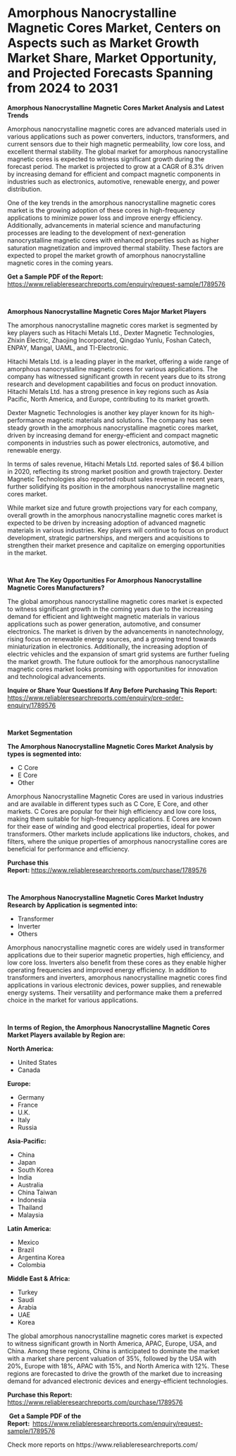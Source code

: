 <p><h1>Amorphous Nanocrystalline Magnetic Cores Market, Centers on Aspects such as Market Growth Market Share, Market Opportunity, and Projected Forecasts Spanning from 2024 to 2031</h1></p><p><strong>Amorphous Nanocrystalline Magnetic Cores Market Analysis and Latest Trends</strong></p>
<p><p>Amorphous nanocrystalline magnetic cores are advanced materials used in various applications such as power converters, inductors, transformers, and current sensors due to their high magnetic permeability, low core loss, and excellent thermal stability. The global market for amorphous nanocrystalline magnetic cores is expected to witness significant growth during the forecast period. The market is projected to grow at a CAGR of 8.3% driven by increasing demand for efficient and compact magnetic components in industries such as electronics, automotive, renewable energy, and power distribution.</p><p>One of the key trends in the amorphous nanocrystalline magnetic cores market is the growing adoption of these cores in high-frequency applications to minimize power loss and improve energy efficiency. Additionally, advancements in material science and manufacturing processes are leading to the development of next-generation nanocrystalline magnetic cores with enhanced properties such as higher saturation magnetization and improved thermal stability. These factors are expected to propel the market growth of amorphous nanocrystalline magnetic cores in the coming years.</p></p>
<p><strong>Get a Sample PDF of the Report:&nbsp;</strong> <a href="https://www.reliableresearchreports.com/enquiry/request-sample/1789576">https://www.reliableresearchreports.com/enquiry/request-sample/1789576</a></p>
<p>&nbsp;</p>
<p><strong>Amorphous Nanocrystalline Magnetic Cores Major Market Players</strong></p>
<p><p>The amorphous nanocrystalline magnetic cores market is segmented by key players such as Hitachi Metals Ltd., Dexter Magnetic Technologies, Zhixin Electric, Zhaojing Incorporated, Qingdao Yunlu, Foshan Catech, ENPAY, Mangal, UAML, and TI-Electronic. </p><p>Hitachi Metals Ltd. is a leading player in the market, offering a wide range of amorphous nanocrystalline magnetic cores for various applications. The company has witnessed significant growth in recent years due to its strong research and development capabilities and focus on product innovation. Hitachi Metals Ltd. has a strong presence in key regions such as Asia Pacific, North America, and Europe, contributing to its market growth.</p><p>Dexter Magnetic Technologies is another key player known for its high-performance magnetic materials and solutions. The company has seen steady growth in the amorphous nanocrystalline magnetic cores market, driven by increasing demand for energy-efficient and compact magnetic components in industries such as power electronics, automotive, and renewable energy.</p><p>In terms of sales revenue, Hitachi Metals Ltd. reported sales of $6.4 billion in 2020, reflecting its strong market position and growth trajectory. Dexter Magnetic Technologies also reported robust sales revenue in recent years, further solidifying its position in the amorphous nanocrystalline magnetic cores market.</p><p>While market size and future growth projections vary for each company, overall growth in the amorphous nanocrystalline magnetic cores market is expected to be driven by increasing adoption of advanced magnetic materials in various industries. Key players will continue to focus on product development, strategic partnerships, and mergers and acquisitions to strengthen their market presence and capitalize on emerging opportunities in the market.</p></p>
<p>&nbsp;</p>
<p><strong>What Are The Key Opportunities For Amorphous Nanocrystalline Magnetic Cores Manufacturers?</strong></p>
<p><p>The global amorphous nanocrystalline magnetic cores market is expected to witness significant growth in the coming years due to the increasing demand for efficient and lightweight magnetic materials in various applications such as power generation, automotive, and consumer electronics. The market is driven by the advancements in nanotechnology, rising focus on renewable energy sources, and a growing trend towards miniaturization in electronics. Additionally, the increasing adoption of electric vehicles and the expansion of smart grid systems are further fueling the market growth. The future outlook for the amorphous nanocrystalline magnetic cores market looks promising with opportunities for innovation and technological advancements.</p></p>
<p><strong>Inquire or Share Your Questions If Any Before Purchasing This Report:</strong> <a href="https://www.reliableresearchreports.com/enquiry/pre-order-enquiry/1789576">https://www.reliableresearchreports.com/enquiry/pre-order-enquiry/1789576</a></p>
<p>&nbsp;</p>
<p><strong>Market Segmentation</strong></p>
<p><strong>The Amorphous Nanocrystalline Magnetic Cores Market Analysis by types is segmented into:</strong></p>
<p><ul><li>C Core</li><li>E Core</li><li>Other</li></ul></p>
<p><p>Amorphous Nanocrystalline Magnetic Cores are used in various industries and are available in different types such as C Core, E Core, and other markets. C Cores are popular for their high efficiency and low core loss, making them suitable for high-frequency applications. E Cores are known for their ease of winding and good electrical properties, ideal for power transformers. Other markets include applications like inductors, chokes, and filters, where the unique properties of amorphous nanocrystalline cores are beneficial for performance and efficiency.</p></p>
<p><strong>Purchase this Report:&nbsp;</strong><a href="https://www.reliableresearchreports.com/purchase/1789576">https://www.reliableresearchreports.com/purchase/1789576</a></p>
<p>&nbsp;</p>
<p><strong>The Amorphous Nanocrystalline Magnetic Cores Market Industry Research by Application is segmented into:</strong></p>
<p><ul><li>Transformer</li><li>Inverter</li><li>Others</li></ul></p>
<p><p>Amorphous nanocrystalline magnetic cores are widely used in transformer applications due to their superior magnetic properties, high efficiency, and low core loss. Inverters also benefit from these cores as they enable higher operating frequencies and improved energy efficiency. In addition to transformers and inverters, amorphous nanocrystalline magnetic cores find applications in various electronic devices, power supplies, and renewable energy systems. Their versatility and performance make them a preferred choice in the market for various applications.</p></p>
<p>&nbsp;</p>
<p><strong>In terms of Region, the Amorphous Nanocrystalline Magnetic Cores Market Players available by Region are:</strong></p>
<p>
    <p> <strong> North America: </strong>
        <ul>
            <li>United States</li>
            <li>Canada</li>
        </ul>
        </p> 
    <p> <strong> Europe: </strong>
        <ul>
            <li>Germany</li>
            <li>France</li>
            <li>U.K.</li>
            <li>Italy</li>
            <li>Russia</li>
        </ul>
        </p> 
    <p> <strong> Asia-Pacific: </strong>
        <ul>
            <li>China</li>
            <li>Japan</li>
            <li>South Korea</li>
            <li>India</li>
            <li>Australia</li>
            <li>China Taiwan</li>
            <li>Indonesia</li>
            <li>Thailand</li>
            <li>Malaysia</li>
        </ul>
        </p> 
    <p> <strong> Latin America: </strong>
        <ul>
            <li>Mexico</li>
            <li>Brazil</li>
            <li>Argentina Korea</li>
            <li>Colombia</li>
        </ul>
        </p> 
    <p> <strong> Middle East & Africa: </strong>
        <ul>
            <li>Turkey</li>
            <li>Saudi</li>
            <li>Arabia</li>
            <li>UAE</li>
            <li>Korea</li>
        </ul>
    </p>
    </p>
<p><p>The global amorphous nanocrystalline magnetic cores market is expected to witness significant growth in North America, APAC, Europe, USA, and China. Among these regions, China is anticipated to dominate the market with a market share percent valuation of 35%, followed by the USA with 20%, Europe with 18%, APAC with 15%, and North America with 12%. These regions are forecasted to drive the growth of the market due to increasing demand for advanced electronic devices and energy-efficient technologies.</p></p>
<p><strong>Purchase this Report: </strong><a href="https://www.reliableresearchreports.com/purchase/1789576">https://www.reliableresearchreports.com/purchase/1789576</a></p>
<p>&nbsp;<strong>Get a Sample PDF of the Report:&nbsp;&nbsp;</strong><a href="https://www.reliableresearchreports.com/enquiry/request-sample/1789576">https://www.reliableresearchreports.com/enquiry/request-sample/1789576</a></p>
<p><strong></strong></p>
<p>Check more reports on https://www.reliableresearchreports.com/</p>